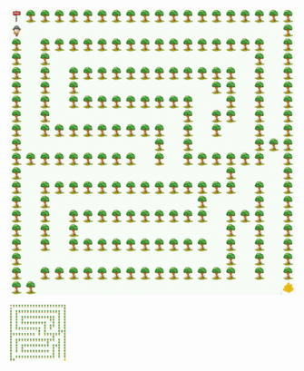 ![Alt Text](https://github.com/amiraliaali/maze_solver/blob/main/output_video.gif)

<img src="https://github.com/amiraliaali/maze_solver/blob/main/output_video.gif" width="100" height="100" />
